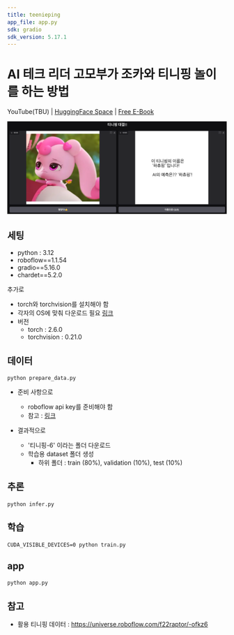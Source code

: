 ```yaml
---
title: teenieping
app_file: app.py
sdk: gradio
sdk_version: 5.17.1
---
```

# AI 테크 리더 고모부가 조카와 티니핑 놀이를 하는 방법 

YouTube(TBU) | [HuggingFace Space](https://huggingface.co/spaces/JungminChung/teenieping) | [Free E-Book](https://www.uppage.com/instmmismin/gradio-dist)

![main](source/main.png)

## 세팅 

- python : 3.12 
- roboflow==1.1.54
- gradio==5.16.0
- chardet==5.2.0

추가로 

- torch와 torchvision를 설치해야 함 
- 각자의 OS에 맞춰 다운로드 필요 [링크](https://pytorch.org/get-started/locally/)
- 버전 
    - torch : 2.6.0
    - torchvision : 0.21.0 

## 데이터 

```
python prepare_data.py
```
- 준비 사항으로 
    - roboflow api key를 준비해야 함 
    - 참고 : [링크](https://docs.roboflow.com/api-reference/authentication)

- 결과적으로 
    - '티니핑-6' 이라는 폴더 다운로드 
    - 학습용 dataset 폴더 생성 
        - 하위 폴더 : train (80%), validation (10%), test (10%)

## 추론 

```
python infer.py
```

## 학습 

```
CUDA_VISIBLE_DEVICES=0 python train.py
```

## app 

```
python app.py
```

## 참고 

- 활용 티니핑 데이터 : https://universe.roboflow.com/f22raptor/-ofkz6